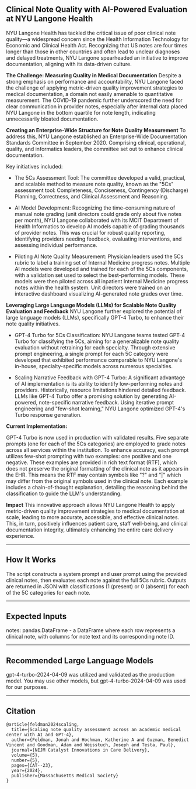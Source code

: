 ## Clinical Note Quality with AI-Powered Evaluation at NYU Langone Health
NYU Langone Health has tackled the critical issue of poor clinical note quality—a widespread concern since the Health Information Technology for Economic and Clinical Health Act. Recognizing that US notes are four times longer than those in other countries and often lead to unclear diagnoses and delayed treatments, NYU Langone spearheaded an initiative to improve documentation, aligning with its data-driven culture.

**The Challenge: Measuring Quality in Medical Documentation**
Despite a strong emphasis on performance and accountability, NYU Langone faced the challenge of applying metric-driven quality improvement strategies to medical documentation, a domain not easily amenable to quantitative measurement. The COVID-19 pandemic further underscored the need for clear communication in provider notes, especially after internal data placed NYU Langone in the bottom quartile for note length, indicating unnecessarily bloated documentation.

**Creating an Enterprise-Wide Structure for Note Quality Measurement**
To address this, NYU Langone established an Enterprise-Wide Documentation Standards Committee in September 2020. Comprising clinical, operational, quality, and informatics leaders, the committee set out to enhance clinical documentation.

Key initiatives included:

- The 5Cs Assessment Tool: The committee developed a valid, practical, and scalable method to measure note quality, known as the "5Cs" assessment tool: Completeness, Conciseness, Contingency (Discharge) Planning, Correctness, and Clinical Assessment and Reasoning.

- AI Model Development: Recognizing the time-consuming nature of manual note grading (unit directors could grade only about five notes per month), NYU Langone collaborated with its MCIT Department of Health Informatics to develop AI models capable of grading thousands of provider notes. This was crucial for robust quality reporting, identifying providers needing feedback, evaluating interventions, and assessing individual performance.

- Piloting AI Note Quality Measurement: Physician leaders used the 5Cs rubric to label a training set of Internal Medicine progress notes. Multiple AI models were developed and trained for each of the 5Cs components, with a validation set used to select the best-performing models. These models were then piloted across all inpatient Internal Medicine progress notes within the health system. Unit directors were trained on an interactive dashboard visualizing AI-generated note grades over time.

**Leveraging Large Language Models (LLMs) for Scalable Note Quality Evaluation and Feedback**
NYU Langone further explored the potential of large language models (LLMs), specifically GPT-4 Turbo, to enhance their note quality initiatives.

- GPT-4 Turbo for 5Cs Classification: NYU Langone teams tested GPT-4 Turbo for classifying the 5Cs, aiming for a generalizable note quality evaluation without retraining for each specialty. Through extensive prompt engineering, a single prompt for each 5C category were developed that exhibited performance comparable to NYU Langone's in-house, specialty-specific models across numerous specialties.

- Scaling Narrative Feedback with GPT-4 Turbo: A significant advantage of AI implementation is its ability to identify low-performing notes and providers. Historically, resource limitations hindered detailed feedback. LLMs like GPT-4 Turbo offer a promising solution by generating AI-powered, note-specific narrative feedback. Using iterative prompt engineering and "few-shot learning," NYU Langone optimized GPT-4's Turbo response generation.

**Current Implementation:**

GPT-4 Turbo is now used in production with validated results. Five separate prompts (one for each of the 5Cs categories) are employed to grade notes across all services within the institution. To enhance accuracy, each prompt utilizes few-shot prompting with two examples: one positive and one negative. These examples are provided in rich text format (RTF), which does not preserve the original formatting of the clinical note as it appears in the EHR. This means the RTF may contain symbols like "?" and "|" which may differ from the original symbols used in the clinical note. Each example includes a chain-of-thought explanation, detailing the reasoning behind the classification to guide the LLM's understanding.

**Impact**
This innovative approach allows NYU Langone Health to apply metric-driven quality improvement strategies to medical documentation at scale, leading to more accurate, accessible, and effective clinical notes. This, in turn, positively influences patient care, staff well-being, and clinical documentation integrity, ultimately enhancing the entire care delivery experience.

---

## How It Works

The script constructs a system prompt and user prompt using the provided clinical notes, then evaluates each note against the full 5Cs rubric. Outputs are returned in JSON with classifications (1 (present) or 0 (absent)) for each of the 5C categories for each note. 

---

## Expected Inputs
notes: pandas.DataFrame - a DataFrame where each row represents a clinical note, with columns for note text and its corresponding note ID.

---

## Recommended Large Language Models
gpt-4-turbo-2024-04-09 was utilized and validated as the production model. You may use other models, but gpt-4-turbo-2024-04-09 was used for our purposes.

---

## Citation
```
@article{feldman2024scaling,
  title={Scaling note quality assessment across an academic medical center with AI and GPT-4},
  author={Feldman, Jonah and Hochman, Katherine A and Guzman, Benedict Vincent and Goodman, Adam and Weisstuch, Joseph and Testa, Paul},
  journal={NEJM Catalyst Innovations in Care Delivery},
  volume={5},
  number={5},
  pages={CAT--23},
  year={2024},
  publisher={Massachusetts Medical Society}
}
```

